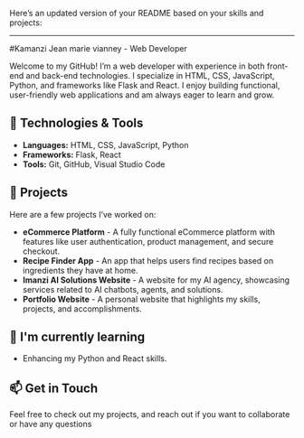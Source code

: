 Here’s an updated version of your README based on your skills and projects:

---

#Kamanzi Jean marie vianney - Web Developer

Welcome to my GitHub! I’m a web developer with experience in both front-end and back-end technologies. I specialize in HTML, CSS, JavaScript, Python, and frameworks like Flask and React. I enjoy building functional, user-friendly web applications and am always eager to learn and grow.

## 🔧 Technologies & Tools
- **Languages:** HTML, CSS, JavaScript, Python
- **Frameworks:** Flask, React
- **Tools:** Git, GitHub, Visual Studio Code

## 🚀 Projects
Here are a few projects I’ve worked on:
- **eCommerce Platform** - A fully functional eCommerce platform with features like user authentication, product management, and secure checkout.
- **Recipe Finder App** - An app that helps users find recipes based on ingredients they have at home.
- **Imanzi AI Solutions Website** - A website for my AI agency, showcasing services related to AI chatbots, agents, and solutions.
- **Portfolio Website** - A personal website that highlights my skills, projects, and accomplishments.

## 🌱 I'm currently learning
- Enhancing my Python and React skills.

## 📫 Get in Touch
Feel free to check out my projects, and reach out if you want to collaborate or have any questions
